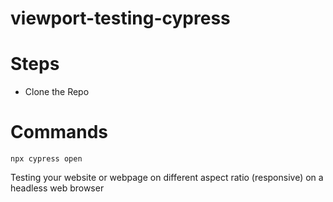 # viewport-testing-cypress

# Steps
- Clone the Repo

# Commands

`npx cypress open`

Testing your website or webpage on different aspect ratio (responsive) on a headless web browser
